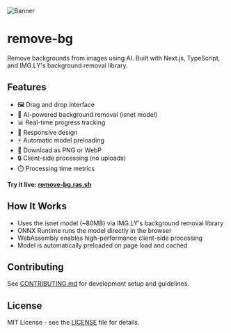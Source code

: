 ![Banner](https://ras.sh/static/remove-bg.webp)

# remove-bg

Remove backgrounds from images using AI. Built with Next.js, TypeScript, and IMG.LY's background removal library.

## Features

- 🖼️ Drag and drop interface
- 🤖 AI-powered background removal (isnet model)
- 📊 Real-time progress tracking
- 📱 Responsive design
- ⚡ Automatic model preloading
- 💾 Download as PNG or WebP
- 🔒 Client-side processing (no uploads)
- ⏱️ Processing time metrics

**Try it live: [remove-bg.ras.sh](https://remove-bg.ras.sh)**

## How It Works

- Uses the isnet model (~80MB) via IMG.LY's background removal library
- ONNX Runtime runs the model directly in the browser
- WebAssembly enables high-performance client-side processing
- Model is automatically preloaded on page load and cached

## Contributing

See [CONTRIBUTING.md](CONTRIBUTING.md) for development setup and guidelines.

## License

MIT License - see the [LICENSE](LICENSE) file for details.
